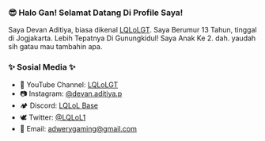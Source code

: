 ### 😎 Halo Gan! Selamat Datang Di Profile Saya! 
Saya Devan Aditiya, biasa dikenal [LQLoLGT](https://www.youtube.com/LQLoLGT). Saya Berumur 13 Tahun, tinggal di Jogjakarta. Lebih Tepatnya Di Gunungkidul!
Saya Anak Ke 2. dah. yaudah sih gatau mau tambahin apa.

### ✨ Sosial Media ✨

- 🎥 YouTube Channel: [LQLoLGT](https://www.youtube.com/LQLoLGT)
- 📷 Instagram: [@devan.aditiya.p](https://instagram.com/devan.aditiya.p)
- 🏕 Discord: [LQLoL Base](https://discord.gg/zfYXZHU)
- 🕊 Twitter: [@LQLoL1](https://twitter.com/LQLoL1)
- 📧 Email: adwerygaming@gmail.com

